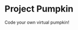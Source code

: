 # Project Pumpkin 

Code your own virtual pumpkin!

<div id="sketch">
</div>

<script src="p5/p5.js"></script>
<script src="face.js"></script>

